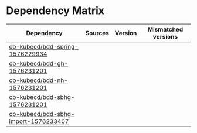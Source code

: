 # Dependency Matrix

Dependency | Sources | Version | Mismatched versions
---------- | ------- | ------- | -------------------
[cb-kubecd/bdd-spring-1576229934](https://github.com/cb-kubecd/bdd-spring-1576229934.git) |  | []() | 
[cb-kubecd/bdd-gh-1576231201](https://github.com/cb-kubecd/bdd-gh-1576231201.git) |  | []() | 
[cb-kubecd/bdd-nh-1576231201](https://github.com/cb-kubecd/bdd-nh-1576231201.git) |  | []() | 
[cb-kubecd/bdd-sbhg-1576231201](https://github.com/cb-kubecd/bdd-sbhg-1576231201.git) |  | []() | 
[cb-kubecd/bdd-sbhg-import-1576233407](https://github.com/cb-kubecd/bdd-sbhg-import-1576233407.git) |  | []() | 
